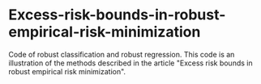 # Excess-risk-bounds-in-robust-empirical-risk-minimization

Code of robust classification and robust regression. 
This code is an illustration of the methods described in the article "Excess risk bounds in robust empirical risk minimization".
